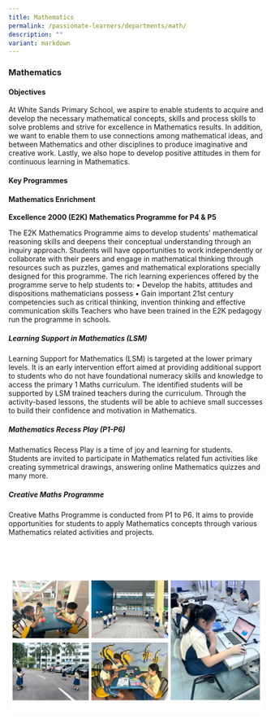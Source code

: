 ```yaml
---
title: Mathematics
permalink: /passionate-learners/departments/math/
description: ""
variant: markdown
---
```

### **Mathematics**
#### **Objectives**
At White Sands Primary School, we aspire to enable students to acquire and develop the necessary mathematical concepts, skills and process skills to solve problems and strive for excellence in Mathematics results. In addition, we want to enable them to use connections among mathematical ideas, and between Mathematics and other disciplines to produce imaginative and creative work. Lastly, we also hope to develop positive attitudes in them for continuous learning in Mathematics.

#### **Key Programmes**


#### **Mathematics Enrichment**

**Excellence 2000 (E2K) Mathematics Programme for P4 &amp; P5**

The E2K Mathematics Programme aims to develop students' mathematical reasoning skills and deepens their conceptual understanding through an inquiry approach.
Students will have opportunities to work independently or collaborate with their peers and engage in mathematical thinking through resources such as puzzles, games and mathematical explorations specially designed for this programme. The rich learning experiences offered by the programme serve to help students to:
•	Develop the habits, attitudes and dispositions mathematicians possess
•	Gain important 21st century competencies such as critical thinking, invention thinking and effective communication skills
Teachers who have been trained in the E2K pedagogy run the programme in schools.





##### **Learning Support in Mathematics (LSM)**
Learning Support for Mathematics (LSM) is targeted at the lower primary levels. It is an early intervention effort aimed at providing additional support to students who do not have foundational numeracy skills and knowledge to access the primary 1 Maths curriculum. The identified students will be supported by LSM trained teachers during the curriculum. Through the activity-based lessons, the students will be able to achieve small successes to build their confidence and motivation in Mathematics.

##### **Mathematics Recess Play (P1-P6)**

Mathematics Recess Play is a time of joy and learning for students. Students are invited to participate in Mathematics related fun activities like creating symmetrical drawings, answering online Mathematics quizzes and many more.


##### **Creative Maths Programme**
Creative Maths Programme is conducted from P1 to P6. It aims to provide opportunities for students to apply Mathematics concepts through various Mathematics related activities and projects.



<br clear="left">
<br clear="left">


![](/images/MA_dept_website_photo.jpg)




<br clear="left">